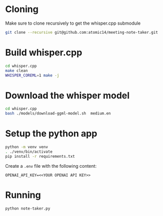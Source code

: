 # Cloning

Make sure to clone recursively to get the whisper.cpp submodule

```bash
git clone --recursive git@github.com:atomic14/meeting-note-taker.git
```

# Build whisper.cpp

```bash
cd whisper.cpp
make clean
WHISPER_COREML=1 make -j
```

# Download the whisper model

```bash
cd whisper.cpp
bash ./models/download-ggml-model.sh  medium.en
```

# Setup the python app

```bash
python -m venv venv
. ./venv/bin/activate
pip install -r requirements.txt
```

Create a `.env` file with the following content:

```
OPENAI_API_KEY=<<YOUR OPENAI API KEY>>
```

# Running

```bash
python note-taker.py
```